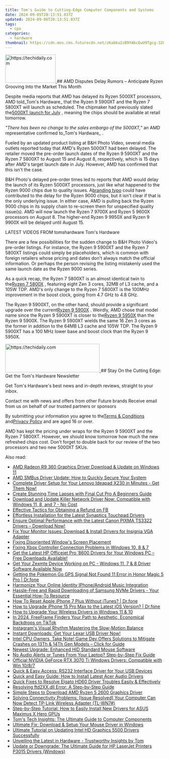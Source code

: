 ```yaml
---
title: Tom's Guide to Cutting-Edge Computer Components and Systems
date: 2024-09-05T20:13:51.037Z
updated: 2024-09-06T20:13:51.037Z
tags:
  - cpu
categories:
  - hardware
thumbnail: https://cdn.mos.cms.futurecdn.net/zKabku2zB9YAbcEwU9Tgcg-320-80.jpg
---
```


<!-- affiliate ads begin -->
<a href="https://aligracehair.sjv.io/c/5597632/2135352/19272" target="_top" id="2135352">
  <img src="//a.impactradius-go.com/display-ad/19272-2135352" border="0" alt="https://techidaily.com" width="160" height="90"/>
</a>
<img height="0" width="0" src="https://aligracehair.sjv.io/i/5597632/2135352/19272" style="position:absolute;visibility:hidden;" border="0" />
<!-- affiliate ads end -->
## AMD Disputes Delay Rumors – Anticipate Ryzen Grooving Into the Market This Month

Despite media reports that AMD has delayed its Ryzen 5000XT processors, AMD told_Tom's Hardware_ that the Ryzen 9 5900XT and the Ryzen 7 5800XT will launch as scheduled. The chipmaker had previously slated the[5000XT launch for July](https://www.tomshardware.com/pc-components/cpus/amd-announces-zen-5-ryzen-9000-processors-launches-in-july-four-new-ryzen-9-7-and-5-processors-with-a-16-ipc-improvement) , meaning the chips should be available at retail tomorrow.

_"There has been no change to the sales embargo of the 5000XT,"_ an AMD representative confirmed to_Tom's Hardware_ .

 Fueled by an updated product listing at B&H Photo Video, several media outlets reported today that AMD's Ryzen 5000XT had been delayed. The retailer moved the pre-order launch dates of the Ryzen 9 5900XT and the Ryzen 7 5800XT to August 15 and August 8, respectively, which is 15 days after AMD's target launch date in July. However, AMD has confirmed that this isn't the case.

 B&H Photo's delayed pre-order times led to reports that AMD would delay the launch of its Ryzen 5000XT processors, just like what happened to the Ryzen 9000 chips due to quality issues. A[branding typo](https://www.tomshardware.com/pc-components/cpus/amd-ryzen-9000-launch-delay-due-to-typo-ryzen-7-9700x-ryzen-5-9600x-confirmed) could have contributed to the delay for the Ryzen 9000 chips, but it isn't clear if that is the only underlying issue. In either case, AMD is pulling back the Ryzen 9000 chips in its supply chain to re-screen them for unspecified quality issue(s). AMD will now launch the Ryzen 7 9700X and Ryzen 5 9600X processors on August 8\. The higher-end Ryzen 9 9950X and Ryzen 9 9900X will be delayed until August 15\.

 LATEST VIDEOS FROM tomshardware Tom's Hardware

 There are a few possibilities for the sudden change to B&H Photo Video's pre-order listings. For instance, the Ryzen 9 5900XT and the Ryzen 7 5800XT listings could simply be placeholders, which is common with foreign retailers whose pricing and dates don't always match the official information. Or perhaps the person revising the listing mistakenly used the same launch date as the Ryzen 9000 series.

 As a quick recap, the Ryzen 7 5800XT is an almost identical twin to the[Ryzen 7 5800X](https://www.tomshardware.com/reviews/amd-ryzen-7-5800x-zen-3-review) , featuring eight Zen 3 cores, 32MB of L3 cache, and a 105W TDP. AMD's only change to the Ryzen 7 5800XT is the 100MHz improvement in the boost clock, going from 4.7 GHz to 4.8 GHz.

 The Ryzen 9 5900XT, on the other hand, should provide a significant upgrade over the current[Ryzen 9 5900X](https://www.tomshardware.com/reviews/amd-ryzen-9-5950x-5900x-zen-3-review) . Weirdly, AMD chose that model name since the Ryzen 9 5900XT is closer to the[Ryzen 9 5950X](https://www.tomshardware.com/reviews/amd-ryzen-9-5950x-5900x-zen-3-review) than the Ryzen 9 5900X. The Ryzen 9 5900XT wields the same 16 Zen 3 cores as the former in addition to the 64MB L3 cache and 105W TDP. The Ryzen 9 5900XT has a 100 MHz lower base and boost clock than the Ryzen 9 5950X.

<!-- affiliate ads begin -->
<a href="https://aidotcom.pxf.io/c/5597632/2129042/19576" target="_top" id="2129042">
  <img src="//a.impactradius-go.com/display-ad/19576-2129042" border="0" alt="https://techidaily.com" width="300" height="90"/>
</a>
<img height="0" width="0" src="https://aidotcom.pxf.io/i/5597632/2129042/19576" style="position:absolute;visibility:hidden;" border="0" />
<!-- affiliate ads end -->
## Stay On the Cutting Edge: Get the Tom's Hardware Newsletter

 Get Tom's Hardware's best news and in-depth reviews, straight to your inbox.

 Contact me with news and offers from other Future brands  Receive email from us on behalf of our trusted partners or sponsors

 By submitting your information you agree to the[Terms & Conditions](https://futureplc.com/terms-conditions/) and[Privacy Policy](https://futureplc.com/privacy-policy/) and are aged 16 or over.

 AMD has kept the pricing under wraps for the Ryzen 9 5900XT and the Ryzen 7 5800XT. However, we should know tomorrow how much the new refreshed chips cost. Don't forget to double back for our review of the two processors and two new 5000XT SKUs.


<ins class="adsbygoogle"
     style="display:block"
     data-ad-format="autorelaxed"
     data-ad-client="ca-pub-7571918770474297"
     data-ad-slot="1223367746"></ins>



<ins class="adsbygoogle"
     style="display:block"
     data-ad-client="ca-pub-7571918770474297"
     data-ad-slot="8358498916"
     data-ad-format="auto"
     data-full-width-responsive="true"></ins>

<span class="atpl-alsoreadstyle">Also read:</span>
<div><ul>
<li><a href="https://hardware-updates.techidaily.com/amd-radeon-r9-360-graphics-driver-download-and-update-on-windows-11/"><u>AMD Radeon R9 360 Graphics Driver Download & Update on Windows 11</u></a></li>
<li><a href="https://hardware-updates.techidaily.com/amd-smbus-driver-update-how-to-quickly-secure-your-system/"><u>AMD SMBus Driver Update: How to Quickly Secure Your System</u></a></li>
<li><a href="https://hardware-updates.techidaily.com/complete-driver-setup-for-your-lenovo-ideapad-x230-in-minutes-get-them-now/"><u>Complete Driver Setup for Your Lenovo Ideapad X230 in Minutes - Get Them Now!</u></a></li>
<li><a href="https://ai-vdieo-software.techidaily.com/create-stunning-time-lapses-with-final-cut-pro-a-beginners-guide/"><u>Create Stunning Time Lapses with Final Cut Pro A Beginners Guide</u></a></li>
<li><a href="https://hardware-updates.techidaily.com/1722968691637-download-and-update-killer-network-driver-now-compatible-with-windows-11-8-and-7-no-cost/"><u>Download and Update Killer Network Driver Now: Compatible with Windows 11, 8, and 7 - No Cost</u></a></li>
<li><a href="https://facebook.techidaily.com/effective-tactics-for-obtaining-a-refund-on-fb/"><u>Effective Tactics for Obtaining a Refund on FB</u></a></li>
<li><a href="https://hardware-updates.techidaily.com/effortless-installation-for-the-latest-synaptics-touchpad-drivers/"><u>Effortless Installation for the Latest Synaptics Touchpad Drivers</u></a></li>
<li><a href="https://hardware-updates.techidaily.com/1722967737808-ensure-optimal-performance-with-the-latest-canon-pixma-ts3322-drivers-download-now/"><u>Ensure Optimal Performance with the Latest Canon PIXMA TS3322 Drivers – Download Now!</u></a></li>
<li><a href="https://hardware-updates.techidaily.com/1722970434813-fix-your-monitor-issues-download-and-install-drivers-for-insignia-vga-adapter/"><u>Fix Your Monitor Issues: Download & Install Drivers for Insignia VGA Adapter</u></a></li>
<li><a href="https://network-issues.techidaily.com/fixing-disoriented-windows-screen-placement/"><u>Fixing Disoriented Window's Screen Placement</u></a></li>
<li><a href="https://hardware-updates.techidaily.com/fixing-xbox-controller-connection-problems-in-windows-10-8-and-7/"><u>Fixing Xbox Controller Connection Problems in Windows 10, 8 & 7</u></a></li>
<li><a href="https://hardware-updates.techidaily.com/1722969952033-get-the-latest-hp-officejet-pro-8600-drivers-for-your-windows-pc-free-downloads-available/"><u>Get the Latest HP Officejet Pro ˈ8600 Drivers for Your Windows PC – Free Downloads Available!</u></a></li>
<li><a href="https://hardware-updates.techidaily.com/get-your-zexmte-device-working-on-pc-windows-11-7-and-8-driver-software-available-now/"><u>Get Your Zexmte Device Working on PC - Windows 11, 7 & 8 Driver Software Available Now</u></a></li>
<li><a href="https://android-location.techidaily.com/getting-the-pokemon-go-gps-signal-not-found-11-error-in-honor-magic-5-pro-drfone-by-drfone-virtual/"><u>Getting the Pokemon Go GPS Signal Not Found 11 Error in Honor Magic 5 Pro | Dr.fone</u></a></li>
<li><a href="https://facebook-video-files.techidaily.com/harmonize-your-online-identity-iphoneandroid-music-integration/"><u>Harmonize Your Online Identity IPhone/Android Music Integration</u></a></li>
<li><a href="https://hardware-updates.techidaily.com/hassle-free-and-rapid-downloading-of-samsung-nvme-drivers-your-essential-how-to-resource/"><u>Hassle-Free and Rapid Downloading of Samsung NVMe Drivers - Your Essential How-To Resource</u></a></li>
<li><a href="https://techidaily.com/how-to-reset-apple-iphone-7-plus-without-itunes-drfone-by-drfone-ios-system-repair-ios-system-repair/"><u>How To Reset Apple iPhone 7 Plus Without iTunes? | Dr.fone</u></a></li>
<li><a href="https://review-topics.techidaily.com/how-to-upgrade-iphone-15-pro-max-to-the-latest-ios-version-drfone-by-drfone-ios-system-repair-ios-system-repair/"><u>How to Upgrade iPhone 15 Pro Max to the Latest iOS Version? | Dr.fone</u></a></li>
<li><a href="https://hardware-updates.techidaily.com/how-to-upgrade-your-wireless-drivers-in-windows-11-and-10/"><u>How to Upgrade Your Wireless Drivers in Windows 11 & 10</u></a></li>
<li><a href="https://article-tips.techidaily.com/in-2024-freeframe-finders-your-path-to-aesthetic-economical-backdrops-on-tiktok/"><u>In 2024, FreeFrame Finders Your Path to Aesthetic, Economical Backdrops on TikTok</u></a></li>
<li><a href="https://instagram-video-files.techidaily.com/instagrams-visual-rhythm-mastering-the-slow-motion-balance/"><u>Instagram's Visual Rhythm Mastering the Slow-Motion Balance</u></a></li>
<li><a href="https://hardware-updates.techidaily.com/1722963640124-instant-downloads-get-your-lexar-usb-driver-now/"><u>Instant Downloads: Get Your Lexar USB Driver Now!</u></a></li>
<li><a href="https://hardware-updates.techidaily.com/1723262324427-intel-cpu-owners-take-note-game-dev-offers-solutions-to-mitigate-crashes-on-13th-and-14th-gen-models-click-for-guide/"><u>Intel CPU Owners, Take Note! Game Dev Offers Solutions to Mitigate Crashes on 13Th & 14Th Gen Models – Click for Guide</u></a></li>
<li><a href="https://hardware-updates.techidaily.com/newest-upgrade-enhanced-hid-standard-mouse-software/"><u>Newest Upgrade: Enhanced HID Standard Mouse Software</u></a></li>
<li><a href="https://sound-issues.techidaily.com/no-audio-alerts-or-tunes-from-your-laptop-step-by-step-fix-guide/"><u>No Audio Alerts or Tunes From Your Laptop? Step-by-Step Fix Guide</u></a></li>
<li><a href="https://hardware-updates.techidaily.com/official-nvidia-geforce-rtx-3070-ti-windows-drivers-compatible-with-win-1087/"><u>Official NVIDIA GeForce RTX 3070 Ti Windows Drivers: Compatible with Win 10/8/7</u></a></li>
<li><a href="https://hardware-updates.techidaily.com/quick-and-easy-access-rs232-interface-driver-for-your-usb-devices/"><u>Quick & Easy Access: RS232 Interface Driver for Your USB Devices</u></a></li>
<li><a href="https://hardware-updates.techidaily.com/quick-and-easy-guide-how-to-install-latest-acer-audio-drivers/"><u>Quick and Easy Guide: How to Install Latest Acer Audio Drivers</u></a></li>
<li><a href="https://hardware-updates.techidaily.com/quick-fixes-to-resolve-elgato-hd60-driver-troubles-easily-and-effectively/"><u>Quick Fixes to Resolve Elgato HD60 Driver Troubles Easily & Effectively</u></a></li>
<li><a href="https://tech-recovery.techidaily.com/resolving-ftd2xxdll-error-a-step-by-step-guide/"><u>Resolving ftd2XX.dll Error: A Step-by-Step Guide</u></a></li>
<li><a href="https://hardware-updates.techidaily.com/simple-steps-to-download-amd-ryzen-5-2600-graphics-driver/"><u>Simple Steps to Download AMD Ryzen 5 2600 Graphics Driver</u></a></li>
<li><a href="https://hardware-updates.techidaily.com/solving-connectivity-problems-issue-resolved-your-computer-can-now-detect-tp-link-wireless-adapter-tl-wn7/"><u>Solving Connectivity Problems: [Issue Resolved] Your Computer Can Now Detect TP-Link Wireless Adapter (TL-WN7#)</u></a></li>
<li><a href="https://hardware-updates.techidaily.com/step-by-step-tutorial-how-to-easily-install-new-drivers-for-asus-maximus-x-hero-gpus/"><u>Step-by-Step Tutorial: How to Easily Install New Drivers for ASUS Maximus X Hero GPUs</u></a></li>
<li><a href="https://hardware-updates.techidaily.com/toms-tech-insights-the-ultimate-guide-to-computer-components/"><u>Tom's Tech Insights: The Ultimate Guide to Computer Components</u></a></li>
<li><a href="https://hardware-updates.techidaily.com/ultimate-fix-download-and-setup-your-mouse-driver-in-windows/"><u>Ultimate Fix: Download & Setup Your Mouse Driver in Windows</u></a></li>
<li><a href="https://hardware-updates.techidaily.com/ultimate-tutorial-on-updating-intel-hd-graphics-5500-drivers-successfully/"><u>Ultimate Tutorial on Updating Intel HD Graphics 5500 Drivers Successfully</u></a></li>
<li><a href="https://hardware-updates.techidaily.com/unveiling-the-latest-in-hardware-trustworthy-insights-by-tom/"><u>Unveiling the Latest in Hardware - Trustworthy Insights by Tom</u></a></li>
<li><a href="https://hardware-updates.techidaily.com/update-or-downgrade-the-ultimate-guide-for-hp-laserjet-printers-p3015-drivers-windows/"><u>Update or Downgrade: The Ultimate Guide for HP LaserJet Printers P3015 Drivers (Windows)</u></a></li>
</ul></div>
